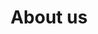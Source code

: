 ---
title: "About us"
heading: "We are the private company of the inventor and patent holder of Handex technology."
description: "Handex is a novel and groundbreaking ergonomic typing product."
draft: false
_build:
  render: never

image: "images/feature-image.webp"
features_list:
- "Nulla consequat massa quis enim. Donec pede justo"
- "Fringilla vel, aliquet nec, vulputate eget, arcu In"
- "Curabitur ullamcorper ultricies nisi. Nam eget dui."
---